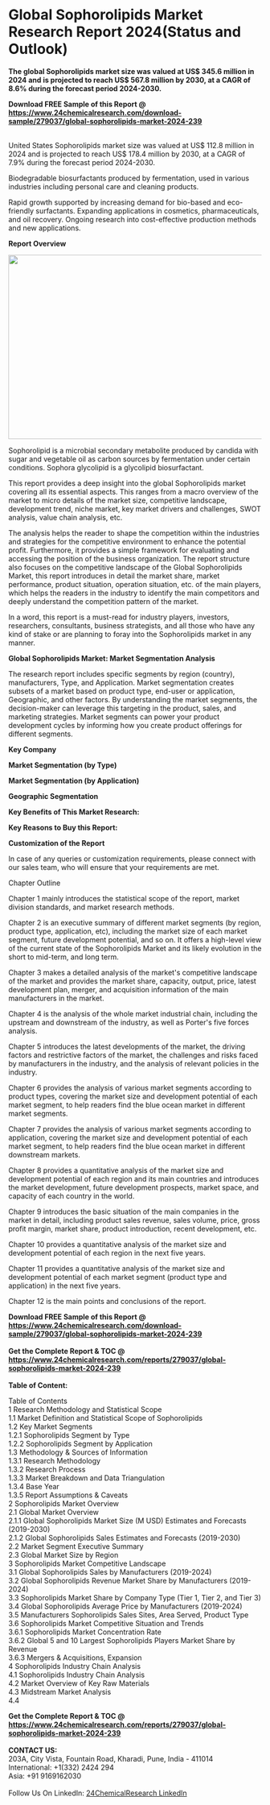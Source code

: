 <h1>Global Sophorolipids Market Research Report 2024(Status and Outlook)</h1><p><strong>The global Sophorolipids market size was valued at US$ 345.6 million in 2024 and is projected to reach US$ 567.8 million by 2030, at a CAGR of 8.6% during the forecast period 2024-2030.</strong></p><p>
</p><p></p><div><b>Download FREE Sample of this Report @ 
            <a href="https://www.24chemicalresearch.com/download-sample/279037/global-sophorolipids-market-2024-239">
            https://www.24chemicalresearch.com/download-sample/279037/global-sophorolipids-market-2024-239</a></b></div><br><p>
</p><p>
United States Sophorolipids market size was valued at US$ 112.8 million in 2024 and is projected to reach US$ 178.4 million by 2030, at a CAGR of 7.9% during the forecast period 2024-2030.</p><p>
</p><p>
Biodegradable biosurfactants produced by fermentation, used in various industries including personal care and cleaning products.</p><p>
</p><p>
Rapid growth supported by increasing demand for bio-based and eco-friendly surfactants. Expanding applications in cosmetics, pharmaceuticals, and oil recovery. Ongoing research into cost-effective production methods and new applications.</p><p>
</p><p>
<strong>Report Overview</strong></p><p>
</p><p><strong><img alt="" src="https://24chemicalresearch.com/assets/report-images/globalSophorolipidsmarket.png" style="height:366px; width:731px"></strong></p><p>
Sophorolipid is a microbial secondary metabolite produced by candida with sugar and vegetable oil as carbon sources by fermentation under certain conditions. Sophora glycolipid is a glycolipid biosurfactant.</p><p>
This report provides a deep insight into the global Sophorolipids market covering all its essential aspects. This ranges from a macro overview of the market to micro details of the market size, competitive landscape, development trend, niche market, key market drivers and challenges, SWOT analysis, value chain analysis, etc.</p><p>
The analysis helps the reader to shape the competition within the industries and strategies for the competitive environment to enhance the potential profit. Furthermore, it provides a simple framework for evaluating and accessing the position of the business organization. The report structure also focuses on the competitive landscape of the Global Sophorolipids Market, this report introduces in detail the market share, market performance, product situation, operation situation, etc. of the main players, which helps the readers in the industry to identify the main competitors and deeply understand the competition pattern of the market.</p><p>
In a word, this report is a must-read for industry players, investors, researchers, consultants, business strategists, and all those who have any kind of stake or are planning to foray into the Sophorolipids market in any manner.</p><p>
<strong>Global Sophorolipids Market: Market Segmentation Analysis</strong></p><p>
The research report includes specific segments by region (country), manufacturers, Type, and Application. Market segmentation creates subsets of a market based on product type, end-user or application, Geographic, and other factors. By understanding the market segments, the decision-maker can leverage this targeting in the product, sales, and marketing strategies. Market segments can power your product development cycles by informing how you create product offerings for different segments.</p><p>
<strong>Key Company</strong></p><p>
</p><p>
</p><p><strong>Market Segmentation (by Type)</strong></p><p>
</p><p>
</p><p></p><p>
<strong>Market Segmentation (by Application)</strong></p><p>
</p><p>
</p><p></p><p>
<strong>Geographic Segmentation</strong></p><p>
</p><p>
</p><p></p><p>
<strong>Key Benefits of This Market Research:</strong></p><p>
</p><p>
</p><p></p><p>
<strong>Key Reasons to Buy this Report:</strong></p><p>
</p><p>
</p><p><strong>Customization of the Report</strong></p><p>
In case of any queries or customization requirements, please connect with our sales team, who will ensure that your requirements are met.</p><p>
Chapter Outline</p><p>
Chapter 1 mainly introduces the statistical scope of the report, market division standards, and market research methods.</p><p>
</p><p>
Chapter 2 is an executive summary of different market segments (by region, product type, application, etc), including the market size of each market segment, future development potential, and so on. It offers a high-level view of the current state of the Sophorolipids Market and its likely evolution in the short to mid-term, and long term.</p><p>
</p><p>
Chapter 3 makes a detailed analysis of the market's competitive landscape of the market and provides the market share, capacity, output, price, latest development plan, merger, and acquisition information of the main manufacturers in the market.</p><p>
</p><p>
Chapter 4 is the analysis of the whole market industrial chain, including the upstream and downstream of the industry, as well as Porter's five forces analysis.</p><p>
</p><p>
Chapter 5 introduces the latest developments of the market, the driving factors and restrictive factors of the market, the challenges and risks faced by manufacturers in the industry, and the analysis of relevant policies in the industry.</p><p>
</p><p>
Chapter 6 provides the analysis of various market segments according to product types, covering the market size and development potential of each market segment, to help readers find the blue ocean market in different market segments.</p><p>
</p><p>
Chapter 7 provides the analysis of various market segments according to application, covering the market size and development potential of each market segment, to help readers find the blue ocean market in different downstream markets.</p><p>
</p><p>
Chapter 8 provides a quantitative analysis of the market size and development potential of each region and its main countries and introduces the market development, future development prospects, market space, and capacity of each country in the world.</p><p>
</p><p>
Chapter 9 introduces the basic situation of the main companies in the market in detail, including product sales revenue, sales volume, price, gross profit margin, market share, product introduction, recent development, etc.</p><p>
</p><p>
Chapter 10 provides a quantitative analysis of the market size and development potential of each region in the next five years.</p><p>
</p><p>
Chapter 11 provides a quantitative analysis of the market size and development potential of each market segment (product type and application) in the next five years.</p><p>
</p><p>
Chapter 12 is the main points and conclusions of the report.</p><div><b>Download FREE Sample of this Report @ 
            <a href="https://www.24chemicalresearch.com/download-sample/279037/global-sophorolipids-market-2024-239">
            https://www.24chemicalresearch.com/download-sample/279037/global-sophorolipids-market-2024-239</a></b></div><br><div><b>Get the Complete Report & TOC @ 
            <a href="https://www.24chemicalresearch.com/reports/279037/global-sophorolipids-market-2024-239">
            https://www.24chemicalresearch.com/reports/279037/global-sophorolipids-market-2024-239</a></b></div><br>
            <b>Table of Content:</b><p>Table of Contents<br />
 1 Research Methodology and Statistical Scope<br />
 1.1 Market Definition and Statistical Scope of Sophorolipids<br />
 1.2 Key Market Segments<br />
 1.2.1 Sophorolipids Segment by Type<br />
 1.2.2 Sophorolipids Segment by Application<br />
 1.3 Methodology & Sources of Information<br />
 1.3.1 Research Methodology<br />
 1.3.2 Research Process<br />
 1.3.3 Market Breakdown and Data Triangulation<br />
 1.3.4 Base Year<br />
 1.3.5 Report Assumptions & Caveats<br />
 2 Sophorolipids Market Overview<br />
 2.1 Global Market Overview<br />
 2.1.1 Global Sophorolipids Market Size (M USD) Estimates and Forecasts (2019-2030)<br />
 2.1.2 Global Sophorolipids Sales Estimates and Forecasts (2019-2030)<br />
 2.2 Market Segment Executive Summary<br />
 2.3 Global Market Size by Region<br />
 3 Sophorolipids Market Competitive Landscape<br />
 3.1 Global Sophorolipids Sales by Manufacturers (2019-2024)<br />
 3.2 Global Sophorolipids Revenue Market Share by Manufacturers (2019-2024)<br />
 3.3 Sophorolipids Market Share by Company Type (Tier 1, Tier 2, and Tier 3)<br />
 3.4 Global Sophorolipids Average Price by Manufacturers (2019-2024)<br />
 3.5 Manufacturers Sophorolipids Sales Sites, Area Served, Product Type<br />
 3.6 Sophorolipids Market Competitive Situation and Trends<br />
 3.6.1 Sophorolipids Market Concentration Rate<br />
 3.6.2 Global 5 and 10 Largest Sophorolipids Players Market Share by Revenue<br />
 3.6.3 Mergers & Acquisitions, Expansion<br />
 4 Sophorolipids Industry Chain Analysis<br />
 4.1 Sophorolipids Industry Chain Analysis<br />
 4.2 Market Overview of Key Raw Materials<br />
 4.3 Midstream Market Analysis<br />
 4.4 </p><div><b>Get the Complete Report & TOC @ 
            <a href="https://www.24chemicalresearch.com/reports/279037/global-sophorolipids-market-2024-239">
            https://www.24chemicalresearch.com/reports/279037/global-sophorolipids-market-2024-239</a></b></div><br><b>CONTACT US:</b><br>
            203A, City Vista, Fountain Road, Kharadi, Pune, India - 411014<br>
            International: +1(332) 2424 294<br>
            Asia: +91 9169162030 <br><br>
            Follow Us On LinkedIn: <a href="https://www.linkedin.com/company/24chemicalresearch/">24ChemicalResearch LinkedIn</a>
